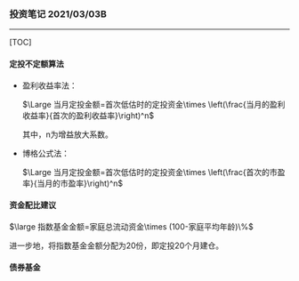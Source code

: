### **投资笔记** **2021/03/03B**

---

[TOC]

#### 定投不定额算法

- 盈利收益率法：

  $\Large 当月定投金额=首次低估时的定投资金\times \left(\frac{当月的盈利收益率}{首次的盈利收益率}\right)^n$

  其中，n为增益放大系数。

- 博格公式法：

  $\Large 当月定投金额=首次低估时的定投资金\times \left(\frac{首次的市盈率}{当月的市盈率}\right)^n$



#### 资金配比建议

$\large 指数基金金额=家庭总流动资金\times (100-家庭平均年龄)\%$

进一步地，将指数基金金额分配为20份，即定投20个月建仓。



####  债券基金



